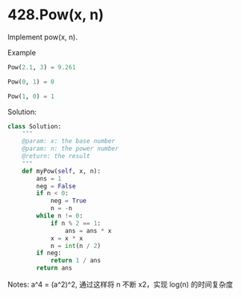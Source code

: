 # 428.Pow(x, n)

Implement pow(x, n).

Example

```python
Pow(2.1, 3) = 9.261

Pow(0, 1) = 0

Pow(1, 0) = 1
```

Solution:

```python
class Solution:
    """
    @param: x: the base number
    @param: n: the power number
    @return: the result
    """
    def myPow(self, x, n):
        ans = 1
        neg = False
        if n < 0:
            neg = True
            n = -n
        while n != 0:
            if n % 2 == 1:
                ans = ans * x
            x = x * x
            n = int(n / 2)
        if neg:
            return 1 / ans
        return ans
```

Notes: a^4 = (a^2)^2, 通过这样将 n 不断 x2，实现 log(n) 的时间复杂度 
